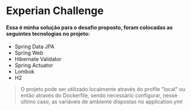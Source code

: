 # Experian Challenge

#### Essa é minha solução para o desafio proposto, foram colocadas as seguintes tecnologias no projeto: 

- Spring Data JPA
- Spring Web
- Hibernate Validator
- Spring Actuator
- Lombok
- H2

> O projeto pode ser utilizado localmente através do profile "local" ou então através do Dockerfile,
> sendo necessário configurar, nesse último caso, as variáveis de ambiente dispostas no application.yml
>